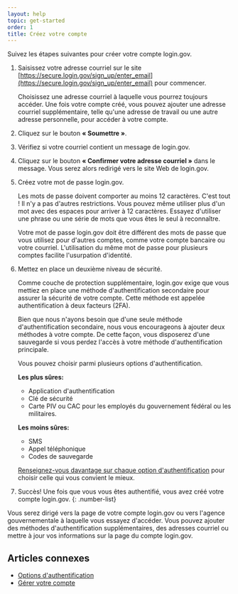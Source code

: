 ```yaml
---
layout: help
topic: get-started
order: 1
title: Créez votre compte
---
```


Suivez les étapes suivantes pour créer votre compte login.gov.

1. Saisissez votre adresse courriel sur le site [https://secure.login.gov/sign_up/enter_email](https://secure.login.gov/sign_up/enter_email) pour commencer.

   Choisissez une adresse courriel à laquelle vous pourrez toujours accéder. Une fois votre compte créé, vous pouvez ajouter une adresse courriel supplémentaire, telle qu'une adresse de travail ou une autre adresse personnelle, pour accéder à votre compte.

1. Cliquez sur le bouton **« Soumettre »**.
1. Vérifiez si votre courriel contient un message de login.gov.
1. Cliquez sur le bouton **« Confirmer votre adresse courriel »** dans le message. Vous serez alors redirigé vers le site Web de login.gov.
1. Créez votre mot de passe login.gov.

   Les mots de passe doivent comporter au moins 12 caractères. C'est tout ! Il n'y a pas d'autres restrictions. Vous pouvez même utiliser plus d'un mot avec des espaces pour arriver à 12 caractères. Essayez d'utiliser une phrase ou une série de mots que vous êtes le seul à reconnaître.

   Votre mot de passe login.gov doit être différent des mots de passe que vous utilisez pour d'autres comptes, comme votre compte bancaire ou votre courriel. L'utilisation du même mot de passe pour plusieurs comptes facilite l'usurpation d'identité.

1. Mettez en place un deuxième niveau de sécurité.

   Comme couche de protection supplémentaire, login.gov exige que vous mettiez en place une méthode d'authentification secondaire pour assurer la sécurité de votre compte. Cette méthode est appelée authentification à deux facteurs (2FA).

   Bien que nous n'ayons besoin que d'une seule méthode d'authentification secondaire, nous vous encourageons à ajouter deux méthodes à votre compte. De cette façon, vous disposerez d'une sauvegarde si vous perdez l'accès à votre méthode d'authentification principale.

   Vous pouvez choisir parmi plusieurs options d'authentification.

   **Les plus sûres:**

   - Application d'authentification
   - Clé de sécurité
   - Carte PIV ou CAC pour les employés du gouvernement fédéral ou les militaires.

   **Les moins sûres:**

   - SMS
   - Appel téléphonique
   - Codes de sauvegarde

   [Renseignez-vous davantage sur chaque option d'authentification](site.baseurl/help/get-started/authentication-options) pour choisir celle qui vous convient le mieux.

1. Succès! Une fois que vous vous êtes authentifié, vous avez créé votre compte login.gov.
   {: .number-list}

Vous serez dirigé vers la page de votre compte login.gov ou vers l'agence gouvernementale à laquelle vous essayez d'accéder. Vous pouvez ajouter des méthodes d'authentification supplémentaires, des adresses courriel ou mettre à jour vos informations sur la page du compte login.gov.

## Articles connexes

- [Options d'authentification](site.baseurl/help/get-started/authentication-options)
- [Gérer votre compte](site.baseurl/help/manage-your-account/overview)
